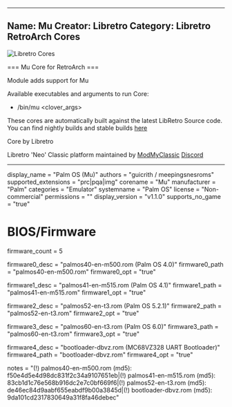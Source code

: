 -----------------------
Name: Mu
Creator: Libretro
Category: Libretro RetroArch Cores
-----------------------
![Libretro Cores](https://modmyclassic.com/wp-content/uploads/2020/06/LibRetroNeoCoresSmall.png)

=== Mu Core for RetroArch ===

Module adds support for Mu

Available executables and arguments to run Core:
- /bin/mu <rom> <clover_args>

These cores are automatically built against the latest LibRetro Source code. You can find nightly builds and stable builds [here](https://modmyclassic.com/hmodcores)

Core by Libretro

Libretro 'Neo' Classic platform maintained by [ModMyClassic](https://modmyclassic.com) [Discord](https://modmyclassic.com/discord)

-----------------------

display_name = "Palm OS (Mu)"
authors = "guicrith / meepingsnesroms"
supported_extensions = "prc|pqa|img"
corename = "Mu"
manufacturer = "Palm"
categories = "Emulator"
systemname = "Palm OS"
license = "Non-commercial"
permissions = ""
display_version = "v1.1.0"
supports_no_game = "true"

# BIOS/Firmware
firmware_count = 5

firmware0_desc = "palmos40-en-m500.rom (Palm OS 4.0)"
firmware0_path = "palmos40-en-m500.rom"
firmware0_opt = "true"

firmware1_desc = "palmos41-en-m515.rom (Palm OS 4.1)"
firmware1_path = "palmos41-en-m515.rom"
firmware1_opt = "true"

firmware2_desc = "palmos52-en-t3.rom (Palm OS 5.2.1)"
firmware2_path = "palmos52-en-t3.rom"
firmware2_opt = "true"

firmware3_desc = "palmos60-en-t3.rom (Palm OS 6.0)"
firmware3_path = "palmos60-en-t3.rom"
firmware3_opt = "true"

firmware4_desc = "bootloader-dbvz.rom (MC68VZ328 UART Bootloader)"
firmware4_path = "bootloader-dbvz.rom"
firmware4_opt = "true"

notes = "(!) palmos40-en-m500.rom (md5): f50e4d5e4d98dc831f2c34a9107651eb|(!) palmos41-en-m515.rom (md5): 83cb1d1c76e568b916dc2e7c0bf669f6|(!) palmos52-en-t3.rom (md5): de46ec84d9aabf655eabdf9b00a3845d|(!) bootloader-dbvz.rom (md5): 9da101cd2317830649a31f8fa46debec"

